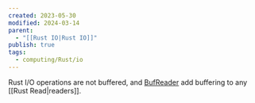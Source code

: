 ```yaml
---
created: 2023-05-30
modified: 2024-03-14
parent:
  - "[[Rust IO|Rust IO]]"
publish: true
tags:
  - computing/Rust/io
---
```


Rust I/O operations are not buffered, and [BufReader](https://doc.rust-lang.org/std/io/struct.BufReader.html) add buffering to any [[Rust Read|readers]].
